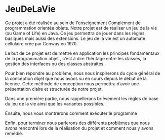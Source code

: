 # JeuDeLaVie

Ce projet a été réalisée au sein de l'enseignement Complément de programmation orientée objets.
Notre projet est de réaliser un jeu de la vie (ou Game of Life) en Java. Ce jeu permettra de jouer dans les règles basiques mais aussi des extensions. Le jeu de la vie est un automate cellulaire crée par Conway en 1970.

Le but de ce projet est de mettre en application les principes fondamentaux de la programmation objet , c’est à dire l’héritage entre les classes, la gestion des interfaces ou des classes abstraites.

Pour bien répondre au problème, nous nous inspirerons du cycle général de la conception objet que nous avons vu en cours depuis le début de la licence. Cette méthode de conception nous permettra d’avoir une présentation claire et structurée de notre projet.

Dans une première partie, nous rappellerons brièvement les règles de base du jeu de la vie ainsi que les variantes possibles.

Ensuite, nous vous montrerons comment exécuter le programme

Enfin, pour terminer nous parlerons des différents problèmes que nous avons rencontré lors de la réalisation du projet et comment nous y avons remédié.
